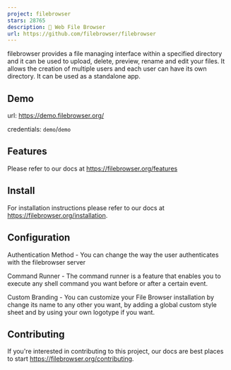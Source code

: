 ```yaml
---
project: filebrowser
stars: 28765
description: 📂 Web File Browser
url: https://github.com/filebrowser/filebrowser
---
```


filebrowser provides a file managing interface within a specified directory and it can be used to upload, delete, preview, rename and edit your files. It allows the creation of multiple users and each user can have its own directory. It can be used as a standalone app.

Demo
----

url: https://demo.filebrowser.org/

credentials: `demo`/`demo`

Features
--------

Please refer to our docs at https://filebrowser.org/features

Install
-------

For installation instructions please refer to our docs at https://filebrowser.org/installation.

Configuration
-------------

Authentication Method - You can change the way the user authenticates with the filebrowser server

Command Runner - The command runner is a feature that enables you to execute any shell command you want before or after a certain event.

Custom Branding - You can customize your File Browser installation by change its name to any other you want, by adding a global custom style sheet and by using your own logotype if you want.

Contributing
------------

If you're interested in contributing to this project, our docs are best places to start https://filebrowser.org/contributing.
